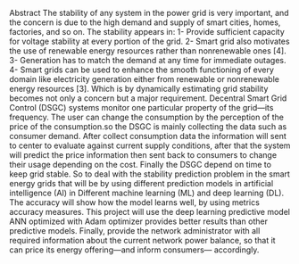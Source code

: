 Abstract
The stability of any system in the power grid is very important, and the concern is due to the high 
demand and supply of smart cities, homes, factories, and so on. The stability appears in: 
1- Provide sufficient capacity for voltage stability at every portion of the grid.
2- Smart grid also motivates the use of renewable energy resources rather than nonrenewable 
ones [4].
3- Generation has to match the demand at any time for immediate outages.
4- Smart grids can be used to enhance the smooth functioning of every domain like electricity 
generation either from renewable or nonrenewable energy resources [3].
Which is by dynamically estimating grid stability becomes not only a concern but a major 
requirement. Decentral Smart Grid Control (DSGC) systems monitor one particular property of 
the grid—its frequency. The user can change the consumption by the perception of the price of 
the consumption.so the DSGC is mainly collecting the data such as consumer demand.
After collect consumption data the information will sent to center to evaluate against current 
supply conditions, after that the system will predict the price information then sent back to 
consumers to change their usage depending on the cost. Finally the DSGC depend on time to 
keep grid stable.
So to deal with the stability prediction problem in the smart energy grids that will be by using 
different prediction models in artificial intelligence (AI) in Different machine learning (ML) and 
deep learning (DL).
The accuracy will show how the model learns well, by using metrics accuracy measures.
This project will use the deep learning predictive model ANN optimized with Adam optimizer 
provides better results than other predictive models.
Finally, provide the network administrator with all required information about the current 
network power balance, so that it can price its energy offering—and inform consumers—
accordingly.
